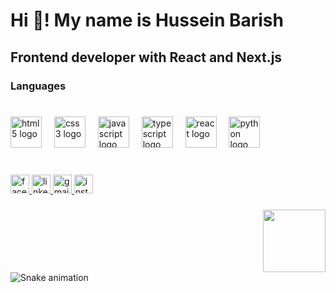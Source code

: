 <h1 align="left">Hi 👋! My name is Hussein Barish</h1>

###

<h2 align="left">Frontend developer with React and Next.js</h2>

###

<h3 align="left">Languages</h3>

###

<br clear="both">

<div align="left">
  <img src="https://cdn.jsdelivr.net/gh/devicons/devicon/icons/html5/html5-original.svg" height="50" alt="html5 logo"  />
  <img width="12" />
  <img src="https://cdn.jsdelivr.net/gh/devicons/devicon/icons/css3/css3-original.svg" height="50" alt="css3 logo"  />
  <img width="12" />
  <img src="https://cdn.jsdelivr.net/gh/devicons/devicon/icons/javascript/javascript-original.svg" height="50" alt="javascript logo"  />
  <img width="12" />
  <img src="https://cdn.jsdelivr.net/gh/devicons/devicon/icons/typescript/typescript-original.svg" height="50" alt="typescript logo"  />
  <img width="12" />
  <img src="https://cdn.jsdelivr.net/gh/devicons/devicon/icons/react/react-original.svg" height="50" alt="react logo"  />
  <img width="12" />
  <img src="https://cdn.jsdelivr.net/gh/devicons/devicon/icons/python/python-original.svg" height="50" alt="python logo"  />
</div>

###

<br clear="both">

<div align="left">
  <a href="https://www.facebook.com/share/1CQ3RdG394/" target="_blank">
    <img src="https://img.shields.io/static/v1?message=Facebook&logo=facebook&label=&color=1877F2&logoColor=white&labelColor=&style=for-the-badge" height="30" alt="facebook logo"  />
  </a>
  <a href="https://www.linkedin.com/in/hussein-barish-358b3829a" target="_blank">
    <img src="https://img.shields.io/static/v1?message=LinkedIn&logo=linkedin&label=&color=0077B5&logoColor=white&labelColor=&style=for-the-badge" height="30" alt="linkedin logo"  />
  </a>
  <a href="https://mail.google.com/mail/u/0/#inbox?compose=GTvVlcRwRQSWTfwsQgjHrcQsknrdWZSVqjnvdBjxqGLJtjGznrwTbPtjSMgTdsnzPXKWGXflphsfk" target="_blank">
    <img src="https://img.shields.io/static/v1?message=Gmail&logo=gmail&label=&color=D14836&logoColor=white&labelColor=&style=for-the-badge" height="30" alt="gmail logo"  />
  </a>
  <a href="https://www.instagram.com/hussein_barish?igsh=MWZtMndoOGVmejRlMA==" target="_blank">
    <img src="https://img.shields.io/static/v1?message=Instagram&logo=instagram&label=&color=E4405F&logoColor=white&labelColor=&style=for-the-badge" height="30" alt="instagram logo"  />
  </a>
</div>

###

<img align="right" height="100" src="https://media1.giphy.com/media/v1.Y2lkPTc5MGI3NjExMWJjejZ1YjNhMDlmcDJyOTVidTQ1b2RienAwdWdoZTB0ZW43ZGM2OCZlcD12MV9pbnRlcm5hbF9naWZfYnlfaWQmY3Q9Zw/7VzgMsB6FLCilwS30v/giphy.gif"  />

###

<br clear="both">

<img src="https://raw.githubusercontent.com/hussinbarish7/hussinbarish7/output/snake.svg" alt="Snake animation" />

###
